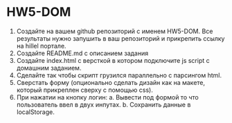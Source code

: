 # HW5-DOM
1. Создайте на вашем github репозиторий с именем HW5-DOM. Все результаты нужно запушить в ваш репозиторий и прикрепить ссылку на hillel портале.
2. Создайте README.md с описанием задания
3. Создайте index.html с версткой в котором подключите js script с домашним заданием.
4. Сделайте так чтобы скрипт грузился параллельно с парсингом html.
5. Сверстать форму (опционально сделать дизайн как на макете, который прикреплен сверху с помощью css).
6. При нажатии на кнопку логин:
   a. Вывести под формой то что пользователь ввел в двух инпутах.
   b. Сохранить данные в localStorage. 
